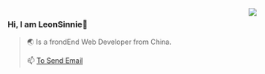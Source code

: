<img align="right" src="https://github-readme-stats.vercel.app/api?username=LeonSinnie&show_icons=ture&title_color=#065aa5&icon_color=#065aa5&todayistododay&我还在更新20210904 " />

### Hi, I am LeonSinnie👋
>🌏 Is a frondEnd Web Developer from China.
>
>📫 <a href="mailto:sinnie.dai@mail.chiwuu.com.cn">To Send Email</a>
>
